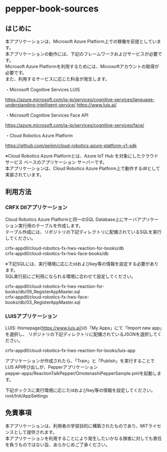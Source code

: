 # pepper-book-sources

## はじめに
本アプリケーションは、Microsoft Azure Platform上での稼働を前提としています。<br/>
本アプリケーションの動作には、下記のフレームワークおよびサービスが必要です。<br/>
Microsoft Azure Platformを利用するためには、Microsoftアカウントの取得が必要です。<br/>
また、利用するサービスに応じた料金が発生します。

・Microsoft Cognitive Services LUIS

https://azure.microsoft.com/ja-jp/services/cognitive-services/language-understanding-intelligent-service/
https://www.luis.ai/

・Microsoft Cognitive Services Face API

https://azure.microsoft.com/ja-jp/services/cognitive-services/face/

・Cloud Robotics Azure Platform

https://github.com/seijim/cloud-robotics-azure-platform-v1-sdk

※Cloud Robotics Azure Platformとは、Azure IoT Hub を対象にしたクラウドサービス ベースのアプリケーション サーバーです。<br/>
本アプリケーションは、Cloud Robotics Azure Platform上で動作するdllとして実装されています。


## 利用方法
### CRFX Dllアプリケーション
Cloud Robotics Azure Platformと同一のSQL Database上にサーバアプリケーション実行用のテーブルを作成します。<br/>
テーブル作成には、リポジトリの下記ディレクトリに配備されているSQLを実行してください。

crfx-appdll/cloud-robotics-fx-hws-reaction-for-books/db<br/>
crfx-appdll/cloud-robotics-fx-hws-face-books/db

※下記SQLには、実行環境に応じたidおよびkey等の情報を設定する必要があります。<br/>
SQL実行前にご利用になられる環境に合わせて設定してください。

crfx-appdll/cloud-robotics-fx-hws-reaction-for-books/db/09_RegisterAppMaster.sql<br/>
crfx-appdll/cloud-robotics-fx-hws-face-books/db/03_RegisterAppMaster.sql

### LUISアプリケーション

LUIS: Homepage(https://www.luis.ai/)の「My Apps」にて「Import new app」を選択し、
リポジトリの下記ディレクトリに配備されているJSONを選択してください。

crfx-appdll/cloud-robotics-fx-hws-reaction-for-books/luis-app

アプリケーションが作成されたら、「Train」と「Publish」を実行することでLUS API呼び出しが、Pepperアプリケーション<br/>
pepper-apps/ReactionTalkPepper/OmotenashiPepperSample.pmlを起動します。

下記ボックスに実行環境に応じたidおよびkey等の情報を設定してください。
root/Init/AppSettings

## 免責事項

本アプリケーションは、利用者の学習目的に構築されたものであり、MITライセンスとして提供されます。<br/>
本アプリケーションを利用することにより発生したいかなる損害に対しても責任を負うものではない旨、あらかじめご了承ください。
